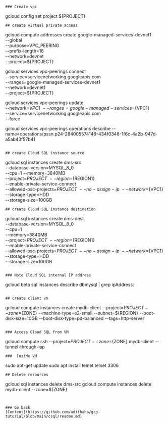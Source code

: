 

```
### Create vpc
```
gcloud config set project ${PROJECT}
```
## create virtual private access
```
gcloud compute addresses create google-managed-services-devnet1 \
--global \
--purpose=VPC_PEERING \
--prefix-length=16 \
--network=devnet \
--project=${PROJECT}

gcloud services vpc-peerings connect \
--service=servicenetworking.googleapis.com \
--ranges=google-managed-services-devnet1 \
--network=devnet1 \
--project=${PROJECT}

gcloud services vpc-peerings update \
--network=${VPC1} \
--ranges=google-managed-services-${VPC1} \
--service=servicenetworking.googleapis.com \
--force

gcloud services vpc-peerings operations describe --name=operations/pssn.p24-284005574146-434f0348-1f6c-4a2b-947d-a5ab43f57b41
```

## create Cloud SQL instance source
```
gcloud sql instances create dms-src \
--database-version=MYSQL_8_0 \
--cpu=1 --memory=3840MB \
--project=${PROJECT} \
--region=${REGION1} \
--enable-private-service-connect \
--allowed-psc-projects=${PROJECT} \
--no-assign-ip \
--network=${VPC1} \
--storage-type=HDD \
--storage-size=100GB
```
## create Cloud SQL instance destination
```
gcloud sql instances create dms-dest \
--database-version=MYSQL_8_0 \
--cpu=1 \
--memory=3840MB \
--project=${PROJECT} \
--region=${REGION1} \
--enable-private-service-connect \
--allowed-psc-projects=${PROJECT} \
--no-assign-ip \
--network=${VPC1} \
--storage-type=HDD \
--storage-size=100GB
```

### Note Cloud SQL internal IP address
```
gcloud beta sql instances describe dbmysql | grep ipAddress:
```

## create client vm 
```
gcloud compute instances create mydb-client --project=${PROJECT} --zone=${ZONE} --machine-type=e2-small --subnet=${REGION} --boot-disk-size=10GB --boot-disk-type=pd-balanced --tags=http-server
```

### Access Cloud SQL from VM
```
gcloud compute ssh --project=${PROJECT} --zone=${ZONE} mydb-client --tunnel-through-iap
```
###  Inside VM
```
sudo apt-get update
sudo apt install telnet
telnet <csql-internal-ip> 3306
```
## Delete resources
```
gcloud sql instances delete dms-src
gcloud compute instances delete mydb-client --zone=${ZONE}
```


### Go back
[Content](https://github.com/adithaha/gcp-tutorial/blob/main/csql/readme.md)
